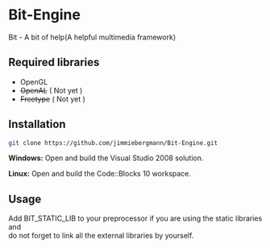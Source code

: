 Bit-Engine
===

Bit - A bit of help(A helpful multimedia framework)

Required libraries
---
 - OpenGL
 - <del>OpenAL</del> ( Not yet )
 - <del>Freetype</del> ( Not yet )


Installation
---
```sh
git clone https://github.com/jimmiebergmann/Bit-Engine.git
```
**Windows:** Open and build the Visual Studio 2008 solution.

**Linux:** Open and build the Code::Blocks 10 workspace.

Usage
---
Add BIT_STATIC_LIB to your preprocessor if you are using the static libraries and<br>do not forget to link all the external libraries by yourself.
